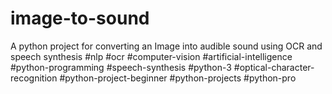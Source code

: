 # image-to-sound
A python project for converting an Image into audible sound using OCR and speech synthesis  #nlp #ocr #computer-vision #artificial-intelligence #python-programming #speech-synthesis #python-3 #optical-character-recognition #python-project-beginner #python-projects #python-pro 
